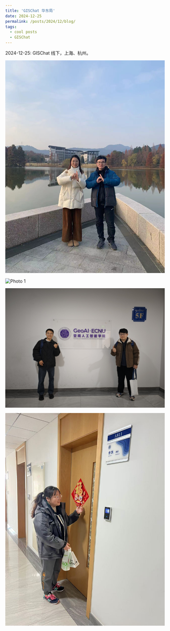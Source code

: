 ```yaml
---
title: 'GISChat 华东局'
date: 2024-12-25
permalink: /posts/2024/12/blog/
tags:
  - cool posts
  - GISChat
---
```


2024-12-25: GISChat 线下，上海、杭州。

![Photo 1](/images/HD1.jpg)

![Photo 1](/images/HD2.jpg)

![Photo 1](/images/HD3.jpg)

![Photo 1](/images/HD4.jpg)